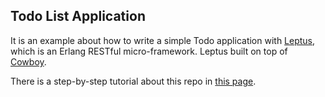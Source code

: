 ## Todo List Application
It is an example about how to write a simple Todo application with [Leptus](https://github.com/s1n4/leptus), which is an Erlang RESTful micro-framework. Leptus built on top of [Cowboy](https://github.com/extend/cowboy).

There is a step-by-step tutorial about this repo in [this page](https://hamidreza-s.github.io/erlang/web/micro-framework/leptus/tutorial/2014/04/22/erlang-for-web-developers-with-leptus.html).

